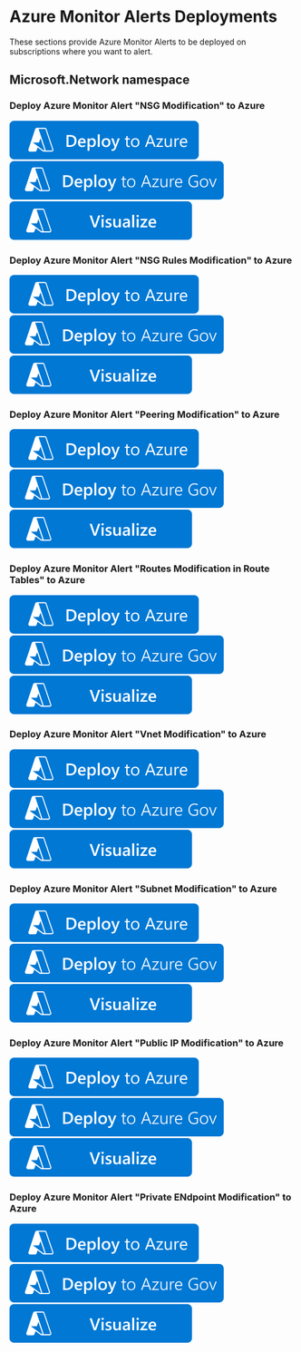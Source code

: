 # Azure Monitor Alerts Deployments

These sections provide Azure Monitor Alerts to be deployed on subscriptions where you want to alert.

## Microsoft.Network namespace

### Deploy Azure Monitor Alert "NSG Modification" to Azure

[![Deploy To Azure](https://raw.githubusercontent.com/Azure/azure-quickstart-templates/master/1-CONTRIBUTION-GUIDE/images/deploytoazure.svg?sanitize=true)](https://portal.azure.com/#create/Microsoft.Template/uri/https%3A%2F%2Fraw.githubusercontent.com%2FMariuszFerdyn%2FAzureSecurityCenterOSRemediations%2Fmain%2FAzureMonitorsAlerts%2FNSGModification.json)
[![Deploy To Azure US Gov](https://raw.githubusercontent.com/Azure/azure-quickstart-templates/master/1-CONTRIBUTION-GUIDE/images/deploytoazuregov.svg?sanitize=true)](https://portal.azure.us/#create/Microsoft.Template/uri/https%3A%2F%2Fraw.githubusercontent.com%2FMariuszFerdyn%2FAzureSecurityCenterOSRemediations%2Fmain%2FAzureMonitorsAlerts%2FNSGModification.json)
[![Visualize](https://raw.githubusercontent.com/Azure/azure-quickstart-templates/master/1-CONTRIBUTION-GUIDE/images/visualizebutton.svg?sanitize=true)](http://armviz.io/#/?load=https%3A%2F%2Fraw.githubusercontent.com%2FMariuszFerdyn%2FAzureSecurityCenterOSRemediations%2Fmain%2FAzureMonitorsAlerts%2FNSGModification.json)

### Deploy Azure Monitor Alert "NSG Rules Modification" to Azure

[![Deploy To Azure](https://raw.githubusercontent.com/Azure/azure-quickstart-templates/master/1-CONTRIBUTION-GUIDE/images/deploytoazure.svg?sanitize=true)](https://portal.azure.com/#create/Microsoft.Template/uri/https%3A%2F%2Fraw.githubusercontent.com%2FMariuszFerdyn%2FAzureSecurityCenterOSRemediations%2Fmain%2FAzureMonitorsAlerts%2FNSGRulesModification.json)
[![Deploy To Azure US Gov](https://raw.githubusercontent.com/Azure/azure-quickstart-templates/master/1-CONTRIBUTION-GUIDE/images/deploytoazuregov.svg?sanitize=true)](https://portal.azure.us/#create/Microsoft.Template/uri/https%3A%2F%2Fraw.githubusercontent.com%2FMariuszFerdyn%2FAzureSecurityCenterOSRemediations%2Fmain%2FAzureMonitorsAlerts%2FNSGRulesModification.json)
[![Visualize](https://raw.githubusercontent.com/Azure/azure-quickstart-templates/master/1-CONTRIBUTION-GUIDE/images/visualizebutton.svg?sanitize=true)](http://armviz.io/#/?load=https%3A%2F%2Fraw.githubusercontent.com%2FMariuszFerdyn%2FAzureSecurityCenterOSRemediations%2Fmain%2FAzureMonitorsAlerts%2FNSGRulesModification.json)

### Deploy Azure Monitor Alert "Peering Modification" to Azure

[![Deploy To Azure](https://raw.githubusercontent.com/Azure/azure-quickstart-templates/master/1-CONTRIBUTION-GUIDE/images/deploytoazure.svg?sanitize=true)](https://portal.azure.com/#create/Microsoft.Template/uri/https%3A%2F%2Fraw.githubusercontent.com%2FMariuszFerdyn%2FAzureSecurityCenterOSRemediations%2Fmain%2FAzureMonitorsAlerts%2FPeeringModification.json)
[![Deploy To Azure US Gov](https://raw.githubusercontent.com/Azure/azure-quickstart-templates/master/1-CONTRIBUTION-GUIDE/images/deploytoazuregov.svg?sanitize=true)](https://portal.azure.us/#create/Microsoft.Template/uri/https%3A%2F%2Fraw.githubusercontent.com%2FMariuszFerdyn%2FAzureSecurityCenterOSRemediations%2Fmain%2FAzureMonitorsAlerts%2FPeeringModification.json)
[![Visualize](https://raw.githubusercontent.com/Azure/azure-quickstart-templates/master/1-CONTRIBUTION-GUIDE/images/visualizebutton.svg?sanitize=true)](http://armviz.io/#/?load=https%3A%2F%2Fraw.githubusercontent.com%2FMariuszFerdyn%2FAzureSecurityCenterOSRemediations%2Fmain%2FAzureMonitorsAlerts%2FPeeringModification.json.json)

### Deploy Azure Monitor Alert "Routes Modification in Route Tables" to Azure

[![Deploy To Azure](https://raw.githubusercontent.com/Azure/azure-quickstart-templates/master/1-CONTRIBUTION-GUIDE/images/deploytoazure.svg?sanitize=true)](https://portal.azure.com/#create/Microsoft.Template/uri/https%3A%2F%2Fraw.githubusercontent.com%2FMariuszFerdyn%2FAzureSecurityCenterOSRemediations%2Fmain%2FAzureMonitorsAlerts%2FRouteTableModification.json)
[![Deploy To Azure US Gov](https://raw.githubusercontent.com/Azure/azure-quickstart-templates/master/1-CONTRIBUTION-GUIDE/images/deploytoazuregov.svg?sanitize=true)](https://portal.azure.us/#create/Microsoft.Template/uri/https%3A%2F%2Fraw.githubusercontent.com%2FMariuszFerdyn%2FAzureSecurityCenterOSRemediations%2Fmain%2FAzureMonitorsAlerts%2FRouteTableModification.json)
[![Visualize](https://raw.githubusercontent.com/Azure/azure-quickstart-templates/master/1-CONTRIBUTION-GUIDE/images/visualizebutton.svg?sanitize=true)](http://armviz.io/#/?load=https%3A%2F%2Fraw.githubusercontent.com%2FMariuszFerdyn%2FAzureSecurityCenterOSRemediations%2Fmain%2FAzureMonitorsAlerts%2RouteTableModification.json)

### Deploy Azure Monitor Alert "Vnet Modification" to Azure

[![Deploy To Azure](https://raw.githubusercontent.com/Azure/azure-quickstart-templates/master/1-CONTRIBUTION-GUIDE/images/deploytoazure.svg?sanitize=true)](https://portal.azure.com/#create/Microsoft.Template/uri/https%3A%2F%2Fraw.githubusercontent.com%2FMariuszFerdyn%2FAzureSecurityCenterOSRemediations%2Fmain%2FAzureMonitorsAlerts%2FVNETModification.json)
[![Deploy To Azure US Gov](https://raw.githubusercontent.com/Azure/azure-quickstart-templates/master/1-CONTRIBUTION-GUIDE/images/deploytoazuregov.svg?sanitize=true)](https://portal.azure.us/#create/Microsoft.Template/uri/https%3A%2F%2Fraw.githubusercontent.com%2FMariuszFerdyn%2FAzureSecurityCenterOSRemediations%2Fmain%2FAzureMonitorsAlerts%2FVNETModification.json)
[![Visualize](https://raw.githubusercontent.com/Azure/azure-quickstart-templates/master/1-CONTRIBUTION-GUIDE/images/visualizebutton.svg?sanitize=true)](http://armviz.io/#/?load=https%3A%2F%2Fraw.githubusercontent.com%2FMariuszFerdyn%2FAzureSecurityCenterOSRemediations%2Fmain%2FAzureMonitorsAlerts%2FVNETModification.json)

### Deploy Azure Monitor Alert "Subnet Modification" to Azure

[![Deploy To Azure](https://raw.githubusercontent.com/Azure/azure-quickstart-templates/master/1-CONTRIBUTION-GUIDE/images/deploytoazure.svg?sanitize=true)](https://portal.azure.com/#create/Microsoft.Template/uri/https%3A%2F%2Fraw.githubusercontent.com%2FMariuszFerdyn%2FAzureSecurityCenterOSRemediations%2Fmain%2FAzureMonitorsAlerts%2FSubnetModicication.json)
[![Deploy To Azure US Gov](https://raw.githubusercontent.com/Azure/azure-quickstart-templates/master/1-CONTRIBUTION-GUIDE/images/deploytoazuregov.svg?sanitize=true)](https://portal.azure.us/#create/Microsoft.Template/uri/https%3A%2F%2Fraw.githubusercontent.com%2FMariuszFerdyn%2FAzureSecurityCenterOSRemediations%2Fmain%2FAzureMonitorsAlerts%2FSubnetModicication.json)
[![Visualize](https://raw.githubusercontent.com/Azure/azure-quickstart-templates/master/1-CONTRIBUTION-GUIDE/images/visualizebutton.svg?sanitize=true)](http://armviz.io/#/?load=https%3A%2F%2Fraw.githubusercontent.com%2FMariuszFerdyn%2FAzureSecurityCenterOSRemediations%2Fmain%2FAzureMonitorsAlerts%2FSubnetModicication.json)

### Deploy Azure Monitor Alert "Public IP Modification" to Azure

[![Deploy To Azure](https://raw.githubusercontent.com/Azure/azure-quickstart-templates/master/1-CONTRIBUTION-GUIDE/images/deploytoazure.svg?sanitize=true)](https://portal.azure.com/#create/Microsoft.Template/uri/https%3A%2F%2Fraw.githubusercontent.com%2FMariuszFerdyn%2FAzureSecurityCenterOSRemediations%2Fmain%2FAzureMonitorsAlerts%2FpublicIPModification.json)
[![Deploy To Azure US Gov](https://raw.githubusercontent.com/Azure/azure-quickstart-templates/master/1-CONTRIBUTION-GUIDE/images/deploytoazuregov.svg?sanitize=true)](https://portal.azure.us/#create/Microsoft.Template/uri/https%3A%2F%2Fraw.githubusercontent.com%2FMariuszFerdyn%2FAzureSecurityCenterOSRemediations%2Fmain%2FAzureMonitorsAlerts%2FpublicIPModification.json)
[![Visualize](https://raw.githubusercontent.com/Azure/azure-quickstart-templates/master/1-CONTRIBUTION-GUIDE/images/visualizebutton.svg?sanitize=true)](http://armviz.io/#/?load=https%3A%2F%2Fraw.githubusercontent.com%2FMariuszFerdyn%2FAzureSecurityCenterOSRemediations%2Fmain%2FAzureMonitorsAlerts%2FpublicIPModification.json)

### Deploy Azure Monitor Alert "Private ENdpoint Modification" to Azure

[![Deploy To Azure](https://raw.githubusercontent.com/Azure/azure-quickstart-templates/master/1-CONTRIBUTION-GUIDE/images/deploytoazure.svg?sanitize=true)](https://portal.azure.com/#create/Microsoft.Template/uri/https%3A%2F%2Fraw.githubusercontent.com%2FMariuszFerdyn%2FAzureSecurityCenterOSRemediations%2Fmain%2FAzureMonitorsAlerts%2FPrivateEndpointModification.json)
[![Deploy To Azure US Gov](https://raw.githubusercontent.com/Azure/azure-quickstart-templates/master/1-CONTRIBUTION-GUIDE/images/deploytoazuregov.svg?sanitize=true)](https://portal.azure.us/#create/Microsoft.Template/uri/https%3A%2F%2Fraw.githubusercontent.com%2FMariuszFerdyn%2FAzureSecurityCenterOSRemediations%2Fmain%2FAzureMonitorsAlerts%2FPrivateEndpointModification.json)
[![Visualize](https://raw.githubusercontent.com/Azure/azure-quickstart-templates/master/1-CONTRIBUTION-GUIDE/images/visualizebutton.svg?sanitize=true)](http://armviz.io/#/?load=https%3A%2F%2Fraw.githubusercontent.com%2FMariuszFerdyn%2FAzureSecurityCenterOSRemediations%2Fmain%2FAzureMonitorsAlerts%2FPrivateEndpointModification.json)
